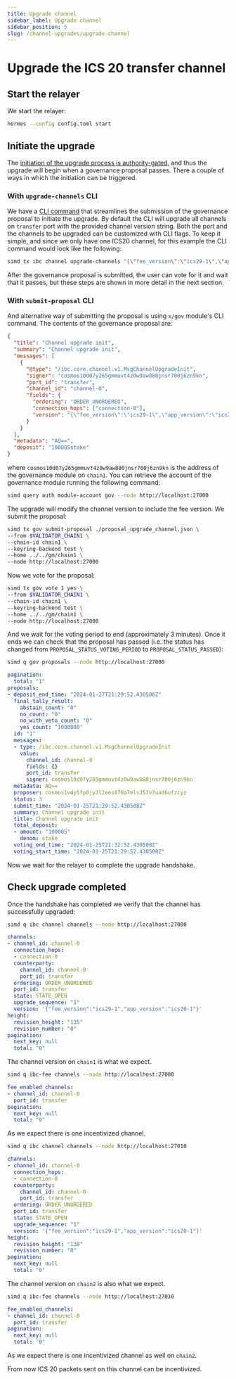 ```yaml
---
title: Upgrade channel
sidebar_label: Upgrade channel
sidebar_position: 5
slug: /channel-upgrades/upgrade-channel
---
```


# Upgrade the ICS 20 transfer channel

## Start the relayer

We start the relayer:

```bash
hermes --config config.toml start
```

## Initiate the upgrade

The [initiation of the upgrade process is authority-gated](https://ibc.cosmos.network/main/ibc/channel-upgrades#governance-gating-on-chanupgradeinit), and thus the upgrade will begin when a governance proposal passes. There a couple of ways in which the initiation can be triggered.

### With `upgrade-channels` CLI

We have a [CLI command](https://github.com/cosmos/ibc-go/blob/v8.1.0/modules/core/04-channel/client/cli/tx.go#L62) that streamlines the submission of the governance proposal to initiate the upgrade. By default the CLI will upgrade all channels on `transfer` port with the provided channel version string. Both the port and the channels to be upgraded can be customized with CLI flags. To keep it simple, and since we only have one ICS20 channel, for this example the CLI command would look like the following:

```bash
simd tx ibc channel upgrade-channels "{\"fee_version\":\"ics29-1\",\"app_version\":\"ics20-1\"}" --deposit 10stake
```

After the governance proposal is submitted, the user can vote for it and wait that it passes, but these steps are shown in more detail in the next section.

### With `submit-proposal` CLI

And alternative way of submitting the proposal is using `x/gov` module's CLI command. The contents of the governance proposal are:

```json title=proposal.json
{
  "title": "Channel upgrade init",
  "summary": "Channel upgrade init",
  "messages": [
    {
      "@type": "/ibc.core.channel.v1.MsgChannelUpgradeInit",
      "signer": "cosmos10d07y265gmmuvt4z0w9aw880jnsr700j6zn9kn",
      "port_id": "transfer",
      "channel_id": "channel-0",
      "fields": {
        "ordering": "ORDER_UNORDERED",
        "connection_hops": ["connection-0"],
        "version": "{\"fee_version\":\"ics29-1\",\"app_version\":\"ics20-1\"}"
      }
    }
  ],
  "metadata": "AQ==",
  "deposit": "100005stake"
}
```

where `cosmos10d07y265gmmuvt4z0w9aw880jnsr700j6zn9kn` is the address of the governance module on `chain1`. You can retrieve the account of the governance module running the following command:

```bash
simd query auth module-account gov --node http://localhost:27000
```

The upgrade will modify the channel version to include the fee version. We submit the proposal:

```bash
simd tx gov submit-proposal ./proposal_upgrade_channel.json \
--from $VALIDATOR_CHAIN1 \
--chain-id chain1 \
--keyring-backend test \
--home ../../gm/chain1 \
--node http://localhost:27000
```

Now we vote for the proposal:

```bash
simd tx gov vote 1 yes \
--from $VALIDATOR_CHAIN1 \
--chain-id chain1 \
--keyring-backend test \
--home ../../gm/chain1 \
--node http://localhost:27000
```

And we wait for the voting period to end (approximately 3 minutes). Once it ends we can check that the proposal has passed (i.e. the status has changed from `PROPOSAL_STATUS_VOTING_PERIOD` to `PROPOSAL_STATUS_PASSED`):

```bash
simd q gov proposals --node http://localhost:27000
```

```yaml
pagination:
  total: "1"
proposals:
- deposit_end_time: "2024-01-27T21:29:52.430508Z"
  final_tally_result:
    abstain_count: "0"
    no_count: "0"
    no_with_veto_count: "0"
    yes_count: "1000000"
  id: "1"
  messages:
  - type: /ibc.core.channel.v1.MsgChannelUpgradeInit
    value:
      channel_id: channel-0
      fields: {}
      port_id: transfer
      signer: cosmos10d07y265gmmuvt4z0w9aw880jnsr700j6zn9kn
  metadata: AQ==
  proposer: cosmos1vdy5fp0jy2l2ees870a7mls357v7uad6ufzcyz
  status: 3
  submit_time: "2024-01-25T21:29:52.430508Z"
  summary: Channel upgrade init
  title: Channel upgrade init
  total_deposit:
  - amount: "100005"
    denom: stake
  voting_end_time: "2024-01-25T21:32:52.430508Z"
  voting_start_time: "2024-01-25T21:29:52.430508Z"
```

Now we wait for the relayer to complete the upgrade handshake.

## Check upgrade completed

Once the handshake has completed we verify that the channel has successfully upgraded:

```bash
simd q ibc channel channels --node http://localhost:27000
```

```yaml
channels:
- channel_id: channel-0
  connection_hops:
  - connection-0
  counterparty:
    channel_id: channel-0
    port_id: transfer
  ordering: ORDER_UNORDERED
  port_id: transfer
  state: STATE_OPEN
  upgrade_sequence: "1"
  version: '{"fee_version":"ics29-1","app_version":"ics20-1"}'
height:
  revision_height: "135"
  revision_number: "0"
pagination:
  next_key: null
  total: "0"
```

The channel version on `chain1` is what we expect.

```bash
simd q ibc-fee channels --node http://localhost:27000
```

```yaml
fee_enabled_channels:
- channel_id: channel-0
  port_id: transfer
pagination:
  next_key: null
  total: "0"
```

As we expect there is one incentivized channel.

```bash
simd q ibc channel channels --node http://localhost:27010
```

```yaml
channels:
- channel_id: channel-0
  connection_hops:
  - connection-0
  counterparty:
    channel_id: channel-0
    port_id: transfer
  ordering: ORDER_UNORDERED
  port_id: transfer
  state: STATE_OPEN
  upgrade_sequence: "1"
  version: '{"fee_version":"ics29-1","app_version":"ics20-1"}'
height:
  revision_height: "138"
  revision_number: "0"
pagination:
  next_key: null
  total: "0"
```

The channel version on `chain2` is also what we expect.

```bash
simd q ibc-fee channels --node http://localhost:27010
```

```yaml
fee_enabled_channels:
- channel_id: channel-0
  port_id: transfer
pagination:
  next_key: null
  total: "0"
```

As we expect there is one incentivized channel as well on `chain2`.

From now ICS 20 packets sent on this channel can be incentivized.
